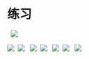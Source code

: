 练习 
====  
![<div align=center><img width="150" height="150"/></div>](https://github.com/mhyc666/meng/raw/master/pic/S71026-112539.jpg)  ![](https://github.com/mhyc666/meng/raw/master/pic/S71026-112535.jpg)  

![](https://github.com/mhyc666/meng/raw/master/pic/S71026-112545.jpg)  ![](https://github.com/mhyc666/meng/raw/master/pic/S71026-112553.jpg)
  
![](https://github.com/mhyc666/meng/raw/master/pic/S71026-112604.jpg)  ![](https://github.com/mhyc666/meng/raw/master/pic/S71026-112610.jpg) 
 
![](https://github.com/mhyc666/meng/raw/master/pic/S71026-112616.jpg)  ![](https://github.com/mhyc666/meng/raw/master/pic/S71026-112634.jpg) 
 
![](https://github.com/mhyc666/meng/raw/master/pic/S71026-112648.jpg)  

